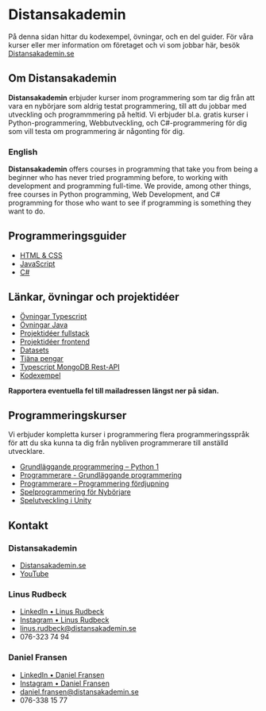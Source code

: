 # Distansakademin

På denna sidan hittar du kodexempel, övningar, och en del guider. För våra kurser eller mer information om företaget och vi som jobbar här, besök <a href="https://distansakademin.se/">Distansakademin.se</a>


## Om Distansakademin

**Distansakademin** erbjuder kurser inom programmering som tar dig från att vara en nybörjare som aldrig testat programmering, till att du jobbar med utveckling och programmmering på heltid. Vi erbjuder bl.a. gratis kurser i Python-programmering, Webbutveckling, och C#-programmering för dig som vill testa om programmering är någonting för dig.

### English

**Distansakademin** offers courses in programming that take you from being a beginner who has never tried programming before, to working with development and programming full-time. We provide, among other things, free courses in Python programming, Web Development, and C# programming for those who want to see if programming is something they want to do.

## Programmeringsguider

- [HTML & CSS](./html-css/1-intro.md)
- [JavaScript](./javascript/1-intro.md)
- [C#](./c-sharp/1-intro.md)

## Länkar, övningar och projektidéer

- [Övningar Typescript](./ovningar/typescript.md)
- [Övningar Java](./ovningar/java.md)
- [Projektidéer fullstack](./artiklar/fullstack-projekt.md)
- [Projektidéer frontend](./artiklar/frontend-js-projekt.md)
- [Datasets](./artiklar/datasets.md)
- [Tjäna pengar](./artiklar/tjana-pengar.md)
- [Typescript MongoDB Rest-API](./artiklar/typescript-mongodb-rest-api.md)
- [Kodexempel](./kodexempel/index.md)


**Rapportera eventuella fel till mailadressen längst ner på sidan.**

## Programmeringskurser

Vi erbjuder kompletta kurser i programmering flera programmeringsspråk för att du ska kunna ta dig från nybliven programmerare till anställd utvecklare.

- [Grundläggande programmering – Python 1](https://www.utbildning.se/kurser/distansakademin-i-sverige/grundlaggande-programmering-python-1-1832613)
- [Programmerare - Grundläggande programmering](https://www.utbildning.se/kurser/distansakademin-i-sverige/programmerare-grundlaggande-programmering-1559843)
- [Programmerare – Programmering fördjupning](https://www.utbildning.se/kurser/distansakademin-i-sverige/programmerare-programmering-fordjupning-1709441)
- [Spelprogrammering för Nybörjare](https://www.utbildning.se/kurser/distansakademin-i-sverige/spelprogrammering-for-nyborjare-1747735)
- [Spelutveckling i Unity](https://www.utbildning.se/kurser/distansakademin-i-sverige/spelutveckling-i-unity-1809849)

<!-- 
- [Git](./git/1-intro.md)
- [CSS](./css/1-intro.md)
- [React](./react/1-intro.md)
- [Vue](./vue/1-intro.md)
-->

## Kontakt

### Distansakademin
- <a href="https://distansakademin.se/"  target="_blank">Distansakademin.se</a>
- <a href="https://www.youtube.com/c/Distansakademin"  target="_blank">YouTube</a>

### Linus Rudbeck
- <a href="https://www.linkedin.com/in/liru/"  target="_blank">LinkedIn • Linus Rudbeck</a>
- <a href="https://www.instagram.com/linus_rudbeck/"  target="_blank">Instagram • Linus Rudbeck</a>
- [linus.rudbeck@distansakademin.se](mailto:linus.rudbeck@distansakademin.se)
- 076-323 74 94

### Daniel Fransen
- <a href="https://www.linkedin.com/in/danielfransen//"  target="_blank">LinkedIn • Daniel Fransen</a>
- <a href="https://www.instagram.com/fransend/"  target="_blank">Instagram • Daniel Fransen</a>
- [daniel.fransen@distansakademin.se](mailto:daniel.fransen@distansakademin.se)
- 076-338 15 77
